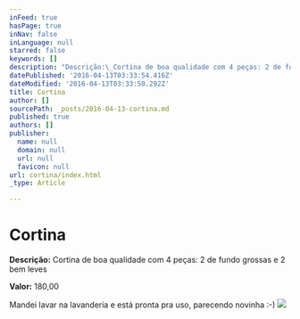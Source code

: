 ```yaml
---
inFeed: true
hasPage: true
inNav: false
inLanguage: null
starred: false
keywords: []
description: "Descrição:\_Cortina de boa qualidade com 4 peças: 2 de fundo grossas e 2 bem leves"
datePublished: '2016-04-13T03:33:54.416Z'
dateModified: '2016-04-13T03:33:50.292Z'
title: Cortina
author: []
sourcePath: _posts/2016-04-13-cortina.md
published: true
authors: []
publisher:
  name: null
  domain: null
  url: null
  favicon: null
url: cortina/index.html
_type: Article

---
```

# Cortina

**Descrição:** Cortina de boa qualidade com 4 peças: 2 de fundo grossas e 2 bem leves

**Valor:** 180,00

Mandei lavar na lavanderia e está pronta pra uso, parecendo novinha :-)
![](https://the-grid-user-content.s3-us-west-2.amazonaws.com/25eb98fa-b0d6-47f9-aa88-f97709747155.jpg)